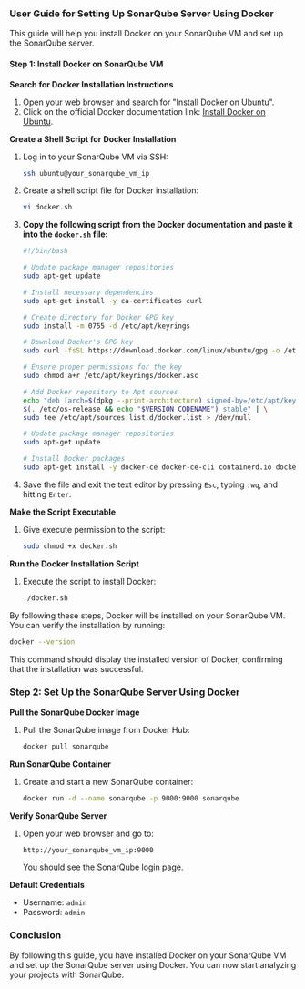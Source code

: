 ### User Guide for Setting Up SonarQube Server Using Docker

This guide will help you install Docker on your SonarQube VM and set up the SonarQube server.

#### Step 1: Install Docker on SonarQube VM

**Search for Docker Installation Instructions**

1. Open your web browser and search for "Install Docker on Ubuntu".
2. Click on the official Docker documentation link: [Install Docker on Ubuntu](https://docs.docker.com/engine/install/ubuntu/).

**Create a Shell Script for Docker Installation**

1. Log in to your SonarQube VM via SSH:
   ```sh
   ssh ubuntu@your_sonarqube_vm_ip
   ```
2. Create a shell script file for Docker installation:
   ```sh
   vi docker.sh
   ```

3. **Copy the following script from the Docker documentation and paste it into the `docker.sh` file:**

   ```sh
   #!/bin/bash

   # Update package manager repositories
   sudo apt-get update

   # Install necessary dependencies
   sudo apt-get install -y ca-certificates curl

   # Create directory for Docker GPG key
   sudo install -m 0755 -d /etc/apt/keyrings

   # Download Docker's GPG key
   sudo curl -fsSL https://download.docker.com/linux/ubuntu/gpg -o /etc/apt/keyrings/docker.asc

   # Ensure proper permissions for the key
   sudo chmod a+r /etc/apt/keyrings/docker.asc

   # Add Docker repository to Apt sources
   echo "deb [arch=$(dpkg --print-architecture) signed-by=/etc/apt/keyrings/docker.asc] https://download.docker.com/linux/ubuntu \
   $(. /etc/os-release && echo "$VERSION_CODENAME") stable" | \
   sudo tee /etc/apt/sources.list.d/docker.list > /dev/null

   # Update package manager repositories
   sudo apt-get update

   # Install Docker packages
   sudo apt-get install -y docker-ce docker-ce-cli containerd.io docker-buildx-plugin docker-compose-plugin
   ```

4. Save the file and exit the text editor by pressing `Esc`, typing `:wq`, and hitting `Enter`.

**Make the Script Executable**

1. Give execute permission to the script:
   ```sh
   sudo chmod +x docker.sh
   ```

**Run the Docker Installation Script**

1. Execute the script to install Docker:
   ```sh
   ./docker.sh
   ```

By following these steps, Docker will be installed on your SonarQube VM. You can verify the installation by running:

```sh
docker --version
```

This command should display the installed version of Docker, confirming that the installation was successful. 

### Step 2: Set Up the SonarQube Server Using Docker

**Pull the SonarQube Docker Image**

1. Pull the SonarQube image from Docker Hub:
   ```sh
   docker pull sonarqube
   ```

**Run SonarQube Container**

1. Create and start a new SonarQube container:
   ```sh
   docker run -d --name sonarqube -p 9000:9000 sonarqube
   ```

**Verify SonarQube Server**

1. Open your web browser and go to:
   ```
   http://your_sonarqube_vm_ip:9000
   ```
   You should see the SonarQube login page.

**Default Credentials**

- Username: `admin`
- Password: `admin`

### Conclusion

By following this guide, you have installed Docker on your SonarQube VM and set up the SonarQube server using Docker. You can now start analyzing your projects with SonarQube.
